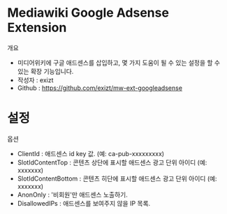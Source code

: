 # Mediawiki Google Adsense Extension

개요
* 미디어위키에 구글 애드센스를 삽입하고, 몇 가지 도움이 될 수 있는 설정을 할 수 있는 확장 기능입니다. 
* 작성자 : exizt
* Github : https://github.com/exizt/mw-ext-googleadsense



# 설정

옵션
* ClientId : 애드센스 id key 값. (예: ca-pub-xxxxxxxxx)
* SlotIdContentTop : 콘텐츠 상단에 표시할 애드센스 광고 단위 아이디 (예: xxxxxxx)
* SlotIdContentBottom : 콘텐츠 히단에 표시할 애드센스 광고 단위 아이디 (예: xxxxxxx)
* AnonOnly : '비회원'만 애드센스 노출하기.
* DisallowedIPs : 애드센스를 보여주지 않을 IP 목록.

